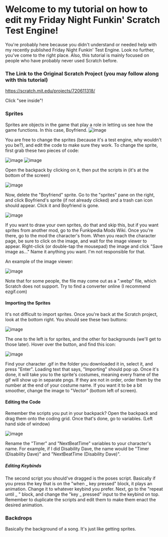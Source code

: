 # Welcome to my tutorial on how to edit my Friday Night Funkin' Scratch Test Engine!

You're probably here because you didn't understand or needed help with my recently published Friday Night Funkin' Test Engine. Look no further, you've come to the right place. Also, this tutorial is mainly focused on people who have probably never used Scratch before.

### The Link to the Original Scratch Project (you may follow along with this tutorial)

https://scratch.mit.edu/projects/720611318/

Click "see inside"!

### Sprites

Sprites are objects in the game that play a role in letting us see how the game functions. In this case, Boyfriend.
![image](https://user-images.githubusercontent.com/110993906/183939759-46c0c688-8602-4f1c-b9e0-fd1901d9a5d6.png)

You are free to change the sprites (because it's a test engine, why wouldn't you be?), and edit the code to make sure they work. To change the sprite, first grab these two pieces of code:

![image](https://user-images.githubusercontent.com/110993906/183940518-df99af8d-71e5-4230-aec1-b55eb4a40df1.png)
![image](https://user-images.githubusercontent.com/110993906/183940551-f865565f-0cc0-429f-875c-8b2e0ec973e4.png)

Open the backpack by clicking on it, then put the scripts in (it's at the bottom of the screen)

![image](https://user-images.githubusercontent.com/110993906/183941034-493b341c-08e9-4cc0-84c7-5c4ce17fb06d.png)

Now, delete the "Boyfriend" sprite. Go to the "sprites" pane on the right, and click Boyfriend's sprite (if not already clicked) and a trash can icon should appear. Click it and Boyfriend is gone.

![image](https://user-images.githubusercontent.com/110993906/183942627-3eb067a8-ef71-43b8-a64e-dfa777f1326e.png)

If you want to draw your own sprites, do that and skip this, but if you want sprites from another mod, go to the Funkipedia Mods Wiki. Once you're there, go to the mod the character's from. When you reach the character page, be sure to click on the image, and wait for the image viewer to appear. Right-click (or double-tap the mousepad) the image and click "Save image as..." Name it anything you want. I'm not responsible for that.

An example of the image viewer:

![image](https://user-images.githubusercontent.com/110993906/183944676-d0b6ce09-9245-457e-8b70-984a534bea18.png)

Note that for some people, the file may come out as a ".webp" file, which Scratch does not support. Try to find a converter online (I recommend ezgif.com)

#### Importing the Sprites
It's not difficult to import sprites. Once you're back at the Scratch project, look at the bottom right. You should see these two buttons:

![image](https://user-images.githubusercontent.com/110993906/183945953-c5847910-16b7-4e82-95ea-b043523465e6.png)

The one to the left is for sprites, and the other for backgrounds (we'll get to those later). Hover over the button, and find this icon:

![image](https://user-images.githubusercontent.com/110993906/183947180-a49c0ed2-6f09-4c91-bd8c-bb177c5342ab.png)

Find your character .gif in the folder you downloaded it in, select it, and press "Enter". Loading text that says, "Importing" should pop up. Once it's done, it will take you to the sprite's costumes, meaning every frame of the gif will show up in separate pngs. If they are not in order, order them by the number at the end of your costume name. If you want it to be a bit smoother, change the image to "Vector" (bottom left of screen).

#### Editing the Code

Remember the scripts you put in your backpack? Open the backpack and drag them onto the coding grid. Once that's done, go to variables. (Left hand side of window)

![image](https://user-images.githubusercontent.com/110993906/183953921-87e2152f-c659-4e55-a6a3-f84d75edd3c2.png)

Rename the "Timer" and "NextBeatTime" variables to your character's name. For example, if I did Disability Dave, the name would be "Timer (Disability Dave)" and "NextBeatTime (Disability Dave)".

##### Editing Keybinds

The second script you should've dragged is the poses script. Basically if you press the key that is on the "when _ key pressed" block, it plays an animation. Change it to whatever keybind you prefer. Next, go to the "repeat until _ " block, and change the "key _ pressed" input to the keybind on top. Remember to duplicate the scripts and edit them to make them enact the desired animation.

### Backdrops

Basically the background of a song. It's just like getting sprites.
